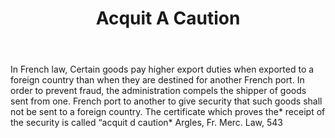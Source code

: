 ---
title: Acquit A Caution
permalink: "/definitions/acquit-a-caution.html"
body: In French law, Certain goods pay higher export duties when exported to a foreign
  country than when they are destined for another French port. In order to prevent
  fraud, the administration compels the shipper of goods sent from one. French port
  to another to give security that such goods shall not be sent to a foreign country.
  The certificate which proves the* receipt of the security is called “acquit d caution*
  Argles, Fr. Merc. Law, 543
published_at: '2018-07-07'
layout: post
---